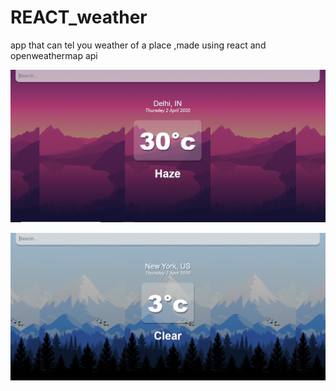 # REACT_weather
app that can tel you weather of a place ,made using react and openweathermap api

![weather_img](https://github.com/veeralsharma/REACT_weather/blob/master/1.PNG)

![image2](https://github.com/veeralsharma/REACT_weather/blob/master/2.PNG)
